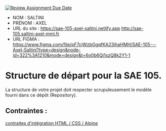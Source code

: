 [![Review Assignment Due Date](https://classroom.github.com/assets/deadline-readme-button-24ddc0f5d75046c5622901739e7c5dd533143b0c8e959d652212380cedb1ea36.svg)](https://classroom.github.com/a/kGMeGFDJ)
- NOM : SALTINI
- PRÉNOM : AXEL
- URL du site : https://sae-105-axel-saltini.netlify.app
                http://sae-105.saltini-axel-mmi.fr
- URL FIGMA : https://www.figma.com/file/pF7cjWzbGgqfKA23ihaHMH/SAE-105---Axel-Saltini?type=design&node-id=322%3A1210&mode=design&t=6o0b6Qj1szQ8k2Y1-1

# Structure de départ pour la SAE 105.

La structure de votre projet doit respecter scrupuleusement le modèle fourni dans ce dépôt (Repository).

## Contraintes :
[contraites d'intégration HTML / CSS / Alpine](https://moodle.univ-fcomte.fr/mod/page/view.php?id=645799)
